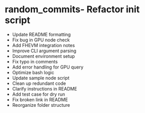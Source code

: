 # random_commits- Refactor init script
- Update README formatting
- Fix bug in GPU node check
- Add FHEVM integration notes
- Improve CLI argument parsing
- Document environment setup
- Fix typo in comments
- Add error handling for GPU query
- Optimize bash logic
- Update sample node script
- Clean up redundant code
- Clarify instructions in README
- Add test case for dry run
- Fix broken link in README
- Reorganize folder structure
